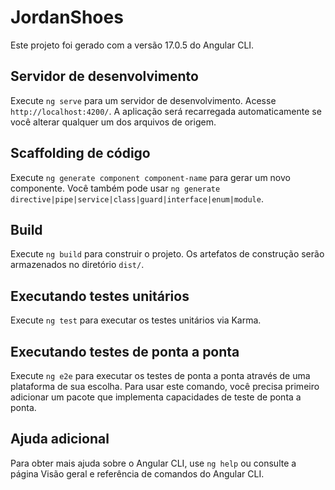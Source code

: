 # JordanShoes

Este projeto foi gerado com a versão 17.0.5 do Angular CLI.

## Servidor de desenvolvimento

Execute `ng serve` para um servidor de desenvolvimento. Acesse `http://localhost:4200/`. A aplicação será recarregada automaticamente se você alterar qualquer um dos arquivos de origem.

## Scaffolding de código

Execute `ng generate component component-name` para gerar um novo componente. Você também pode usar `ng generate directive|pipe|service|class|guard|interface|enum|module`.

## Build

Execute `ng build` para construir o projeto. Os artefatos de construção serão armazenados no diretório `dist/`.

## Executando testes unitários

Execute `ng test` para executar os testes unitários via Karma.

## Executando testes de ponta a ponta

Execute `ng e2e` para executar os testes de ponta a ponta através de uma plataforma de sua escolha. Para usar este comando, você precisa primeiro adicionar um pacote que implementa capacidades de teste de ponta a ponta.

## Ajuda adicional

Para obter mais ajuda sobre o Angular CLI, use `ng help` ou consulte a página Visão geral e referência de comandos do Angular CLI.
